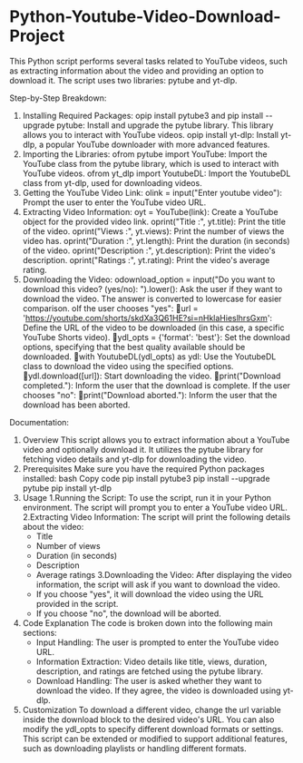 # Python-Youtube-Video-Download-Project

This Python script performs several tasks related to YouTube videos, such as extracting information about the video and providing an option to download it. The script uses two libraries: pytube and yt-dlp.

Step-by-Step Breakdown: 
1. Installing Required Packages:
    opip install pytube3 and pip install --upgrade pytube: Install and upgrade the pytube library. This library allows you to interact with YouTube videos.
    opip install yt-dlp: Install yt-dlp, a popular YouTube downloader with more advanced features.
2. Importing the Libraries:
    ofrom pytube import YouTube: Import the YouTube class from the pytube library, which is used to interact with YouTube videos.
    ofrom yt_dlp import YoutubeDL: Import the YoutubeDL class from yt-dlp, used for downloading videos.
3. Getting the YouTube Video Link:
    olink = input("Enter youtube video"): Prompt the user to enter the YouTube video URL.
4. Extracting Video Information:
    oyt = YouTube(link): Create a YouTube object for the provided video link.
    oprint("Title :", yt.title): Print the title of the video.
    oprint("Views :", yt.views): Print the number of views the video has.
    oprint("Duration :", yt.length): Print the duration (in seconds) of the video.
    oprint("Description :", yt.description): Print the video's description.
    oprint("Ratings :", yt.rating): Print the video's average rating.
5. Downloading the Video:
    odownload_option = input("Do you want to download this video? (yes/no): ").lower(): Ask the user if they want to download the video. The answer is converted to lowercase for easier comparison.
    oIf the user chooses "yes":
    url = 'https://youtube.com/shorts/skdXa3Q61HE?si=nHklaHieslhrsGxm': Define the URL of the video to be downloaded (in this case, a specific YouTube Shorts video).
    ydl_opts = {'format': 'best'}: Set the download options, specifying that the best quality available should be downloaded.
    with YoutubeDL(ydl_opts) as ydl: Use the YoutubeDL class to download the video using the specified options.
    ydl.download([url]): Start downloading the video.
    print("Download completed."): Inform the user that the download is complete.
    If the user chooses "no":
    print("Download aborted."): Inform the user that the download has been aborted.

Documentation:
1. Overview
This script allows you to extract information about a YouTube video and optionally download it. It utilizes the pytube library for fetching video details and yt-dlp for downloading the video.
2. Prerequisites
Make sure you have the required Python packages installed:
bash
Copy code
pip install pytube3
pip install --upgrade pytube
pip install yt-dlp
3. Usage
    1.Running the Script:
    To use the script, run it in your Python environment. The script will prompt you to enter a YouTube video URL.
    2.Extracting Video Information:
    The script will print the following details about the video:
     * Title
     * Number of views
     * Duration (in seconds)
     * Description
     * Average ratings
    3.Downloading the Video:
     After displaying the video information, the script will ask if you want to download the video.
     * If you choose "yes", it will download the video using the URL provided in the script.
     * If you choose "no", the download will be aborted.
4. Code Explanation
The code is broken down into the following main sections:
    * Input Handling: The user is prompted to enter the YouTube video URL.
    * Information Extraction: Video details like title, views, duration, description, and ratings are fetched using the pytube library.
    * Download Handling: The user is asked whether they want to download the video. If they agree, the video is downloaded using yt-dlp.
5. Customization
To download a different video, change the url variable inside the download block to the desired video's URL. You can also modify the ydl_opts to specify different download formats or settings.
This script can be extended or modified to support additional features, such as downloading playlists or handling different formats.
